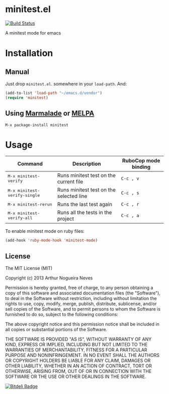 # minitest.el

[![Build Status](https://travis-ci.org/arthurnn/minitest-emacs.png?branch=master)](https://travis-ci.org/arthurnn/minitest-emacs)

A minitest mode for emacs

# Installation

## Manual

Just drop `minitest.el`. somewhere in your `load-path`. And:
```lisp
(add-to-list 'load-path "~/emacs.d/vendor")
(require 'minitest)
```

## Using [Marmalade](http://marmalade-repo.org/) or [MELPA](http://melpa.milkbox.net/)

```
M-x package-install minitest
```

# Usage

Command                                         | Description                                             | RuboCop mode binding
------------------------------------------------|---------------------------------------------------------|--------------------
<kbd>M-x minitest-verify</kbd>                  | Runs minitest test on the current file                  | `C-c , v`
<kbd>M-x minitest-verify-single</kbd>           | Runs minitest test on the selected line                 | `C-c , s`
<kbd>M-x minitest-rerun</kbd>                   | Runs the last test again                                | `C-c , r`
<kbd>M-x minitest-verify-all</kbd>              | Runs all the tests in the project                       | `C-c , a`


To enable minitest mode on ruby files:

```lisp
(add-hook 'ruby-mode-hook 'minitest-mode)
```

## License

The MIT License (MIT)

Copyright (c) 2013 Arthur Nogueira Neves

Permission is hereby granted, free of charge, to any person obtaining a copy of
this software and associated documentation files (the "Software"), to deal in
the Software without restriction, including without limitation the rights to
use, copy, modify, merge, publish, distribute, sublicense, and/or sell copies of
the Software, and to permit persons to whom the Software is furnished to do so,
subject to the following conditions:

The above copyright notice and this permission notice shall be included in all
copies or substantial portions of the Software.

THE SOFTWARE IS PROVIDED "AS IS", WITHOUT WARRANTY OF ANY KIND, EXPRESS OR
IMPLIED, INCLUDING BUT NOT LIMITED TO THE WARRANTIES OF MERCHANTABILITY, FITNESS
FOR A PARTICULAR PURPOSE AND NONINFRINGEMENT. IN NO EVENT SHALL THE AUTHORS OR
COPYRIGHT HOLDERS BE LIABLE FOR ANY CLAIM, DAMAGES OR OTHER LIABILITY, WHETHER
IN AN ACTION OF CONTRACT, TORT OR OTHERWISE, ARISING FROM, OUT OF OR IN
CONNECTION WITH THE SOFTWARE OR THE USE OR OTHER DEALINGS IN THE SOFTWARE.


[![Bitdeli Badge](https://d2weczhvl823v0.cloudfront.net/arthurnn/minitest-emacs/trend.png)](https://bitdeli.com/free "Bitdeli Badge")

